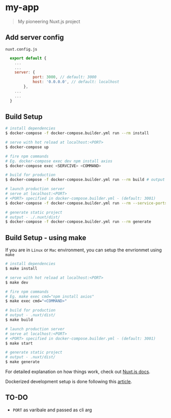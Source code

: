# my-app

> My pioneering Nuxt.js project

## Add server config

`nuxt.config.js`
```javascript
  export default {
    ...
    ...  
    server: {
            port: 3000, // default: 3000
            host: '0.0.0.0', // default: localhost
        },
    ...
    ...
  }
```

## Build Setup

```bash
# install dependencies
$ docker-compose -f docker-compose.builder.yml run --rm install

# serve with hot reload at localhost:<PORT>
$ docker-compose up

# fire npm commands
# Eg. docker-compose exec dev npm install axios
$ docker-compose exec <SERVCIVE> <COMMAND> 

# build for production
$ docker-compose -f docker-compose.builder.yml run --rm build # output - ./.nuxt/dist/

# launch production server
# serve at localhost:<PORT> 
# <PORT> specified in docker-compose.builder.yml - (default: 3001)
$ docker-compose -f docker-compose.builder.yml run --rm --service-ports start

# generate static project
# output - ./.nuxt/dist/
$ docker-compose -f docker-compose.builder.yml run --rm generate
```

## Build Setup - using make

If you are in `Linux` or `Mac` environment, you can setup the envrionmet using `make`

```bash
# install dependencies
$ make install

# serve with hot reload at localhost:<PORT>
$ make dev

# fire npm commands
# Eg. make exec cmd="npm install axios"
$ make exec cmd="<COMMAND>" 

# build for production
# output - .nuxt/dist/
$ make build

# launch production server
# serve at localhost:<PORT> 
# <PORT> specified in docker-compose.builder.yml - (default: 3001)
$ make start

# generate static project
# output - .nuxt/dist/
$ make generate

```


For detailed explanation on how things work, check out [Nuxt.js docs](https://nuxtjs.org).

Dockerized development setup is done following this [article](https://hackernoon.com/a-better-way-to-develop-node-js-with-docker-cd29d3a0093).


## TO-DO
- `PORT` as varibale and passed as cli arg